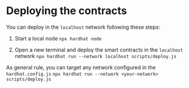 # Deploying the contracts
You can deploy in the `localhost` network following these steps:
1. Start a local node
`npx hardhat node`

2. Open a new terminal and deploy the smart contracts in the `localhost` network
`npx hardhat run --network localhost scripts/deploy.js`

As general rule, you can target any network configured in the `hardhat.config.js`
`npx hardhat run --network <your-network> scripts/deploy.js`